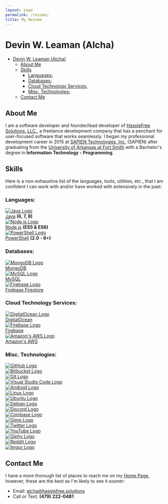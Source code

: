 ```yaml
---
layout: page
permalink: /resume/
title: My Resume
---
```


# Devin W. Leaman (Alcha)

- [Devin W. Leaman (Alcha)](#devin-w-leaman-alcha)
  - [About Me](#about-me)
  - [Skills](#skills)
    - [Languages:](#languages)
    - [Databases:](#databases)
    - [Cloud Technology Services:](#cloud-technology-services)
    - [Misc. Technologies:](#misc-technologies)
  - [Contact Me](#contact-me)

## About Me

I am a software developer and founder/lead developer of [HassleFree Solutions, LLC.][01], a freelance development company that has a penchant for user-focused software that works seamlessly. I began my professional development career in 2015 at [SAPIEN Technologies, Inc.][02] (SAPIEN) after graduating from the [University of Arkansas at Fort Smith][00] with a Bachelor's degree in **Information Technology - Programming**.

## Skills

Here is a non-exhaustive list of the languages, tools, utilities, etc., that I am confident I can work with and/or have worked with extensively in the past:

### Languages:

<div class="skillContainer">
  <div class="skill">
    <a href="https://openjdk.java.net/" target="_blank">
      <img alt="Java Logo" src="/assets/img/java.svg" />
    </a>
    <div class="skillName">
      <a href="https://openjdk.java.net/" target="_blank">Java</a> <b>(6, 7, 8)</b>
    </div>
  </div>

  <div class="skill">
    <a href="https://nodejs.org/en/" target="_blank">
      <img alt="Node.js Logo" src="/assets/img/nodejs.svg" />
    </a>
    <div class="skillName">
      <a href="https://nodejs.org/en/" target="_blank">Node.js</a> <b>(ES5 & ES6)</b>
    </div>
  </div>

  <div class="skill">
    <a href="https://github.com/PowerShell/PowerShell" target="_blank">
      <img alt="PowerShell Logo" src="/assets/img/powershell.svg" />
    </a>
    <div class="skillName">
      <a href="https://github.com/PowerShell/PowerShell" target="_blank">PowerShell</a> <b>(2.0 - 6+)</b>
    </div>
  </div>
</div>

### Databases:

<div class="skillContainer">
  <div class="skill">
    <a href="https://www.mongodb.com/" target="_blank">
      <img alt="MongoDB Logo" src="/assets/img/mongodb.svg" />
    </a>
    <div class="skillName">
      <a href="https://www.mongodb.com/" target="_blank">MongoDB</a>
    </div>
  </div>

  <div class="skill">
    <a href="https://www.mysql.com/" target="_blank">
      <img alt="MySQL Logo" src="/assets/img/mysql.svg" />
    </a>
    <div class="skillName">
      <a href="https://www.mysql.com/" target="_blank">MySQL</a>
    </div>
  </div>

  <div class="skill">
    <a href="https://firebase.google.com/docs/firestore/" target="_blank">
      <img alt="Firebase Logo" src="/assets/img/firebase.svg" />
    </a>
    <div class="skillName">
      <a href="https://firebase.google.com/docs/firestore/" target="_blank">Firebase Firestore</a>
    </div>
  </div>
</div>

### Cloud Technology Services:

<div class="skillContainer">
  <div class="skill">
    <a href="https://www.digitalocean.com/" target="_blank">
      <img alt="DigitalOcean Logo" src="/assets/img/digitalocean.svg" />
    </a>
    <div class="skillName">
      <a href="https://www.digitalocean.com/" target="_blank">DigitalOcean</a>
    </div>
  </div>

  <div class="skill">
    <a href="https://firebase.google.com/" target="_blank">
      <img alt="Firebase Logo" src="/assets/img/firebase.svg" />
    </a>
    <div class="skillName">
      <a href="https://firebase.google.com/" target="_blank">Firebase</a>
    </div>
  </div>

  <div class="skill">
    <a href="https://aws.amazon.com/" target="_blank">
      <img alt="Amazon's AWS Logo" src="/assets/img/aws.svg" />
    </a>
    <div class="skillName">
      <a href="https://aws.amazon.com/" target="_blank">Amazon's AWS</a>
    </div>
  </div>
</div>

### Misc. Technologies:

<div class="skillContainer">
  <div class="miscSkill">
    <a href="https://github.com/Alcha" target="_blank">
      <img alt="GitHub Logo" src="/assets/img/github.svg" />
    </a>
  </div>
  
  <div class="miscSkill">
    <a href="https://bitbucket.org/4lch4/" target="_blank">
      <img alt="Bitbucket Logo" src="/assets/img/bitbucket.svg" />
    </a>
  </div>
  
  <div class="miscSkill">
    <a href="https://git-scm.com/" target="_blank">
      <img alt="Git Logo" src="/assets/img/git.svg" />
    </a>
  </div>

  <div class="miscSkill">
    <a href="https://code.visualstudio.com/docs/extensions/overview" target="_blank">
      <img alt="Visual Studio Code Logo" src="/assets/img/vscode.svg" />
    </a>
  </div>
</div>

<div class="skillContainer">
  <div class="miscSkill">
    <a href="https://developer.android.com/" target="_blank">
      <img alt="Android Logo" src="/assets/img/android.svg" />
    </a>
  </div>

  <div class="miscSkill">
    <a href="https://www.linux.org/" target="_blank">
      <img alt="Linux Logo" src="/assets/img/linux.svg" />
    </a>
  </div>

  <div class="miscSkill">
    <a href="https://www.ubuntu.com/" target="_blank">
      <img alt="Ubuntu Logo" src="/assets/img/ubuntu.svg" />
    </a>
  </div>

  <div class="miscSkill">
    <a href="https://www.debian.org/" target="_blank">
      <img alt="Debian Logo" src="/assets/img/debian.svg" />
    </a>
  </div>
</div>

<div class="skillContainer">
  <div class="miscSkill">
    <a href="https://discordapp.com/developers/docs/intro" target="_blank">
      <img alt="Discord Logo" src="/assets/img/discord.svg" />
    </a>
  </div>
  
  <div class="miscSkill">
    <a href="https://developers.coinbase.com/" target="_blank">
      <img alt="Coinbase Logo" src="/assets/img/coinbase.png" />
    </a>
  </div>

  <div class="miscSkill">
    <a href="https://www.gimp.org/" target="_blank">
      <img alt="Gimp Logo" src="/assets/img/gimp.svg" />
    </a>
  </div>

  <div class="miscSkill">
    <a href="https://developer.twitter.com/" target="_blank">
      <img alt="Twitter Logo" src="/assets/img/twitter.svg" />
    </a>
  </div>
</div>

<div class="skillContainer">
  <div class="miscSkill">
    <a href="https://developers.google.com/youtube/" target="_blank">
      <img alt="YouTube Logo" src="/assets/img/youtube.svg" />
    </a>
  </div>

  <div class="miscSkill">
    <a href="https://developers.giphy.com/" target="_blank">
      <img alt="Giphy Logo" src="/assets/img/giphy.svg" />
    </a>
  </div>

  <div class="miscSkill">
    <a href="https://www.reddit.com/dev/api/" target="_blank">
      <img alt="Reddit Logo" src="/assets/img/reddit.svg" />
    </a>
  </div>

  <div class="miscSkill">
    <a href="https://apidocs.imgur.com/" target="_blank">
      <img alt="Imgur Logo" src="/assets/img/imgur.svg" />
    </a>
  </div>
</div>

## Contact Me

I have a more thorough list of places to reach me on my [Home Page][14], however, these are the best as I'm likely to see it sooner:

- Email: [alcha@hasslefree.solutions][16]
- Call or Text: **(479) 222-0481**

[00]: https://uafs.edu/
[01]: https://hasslefree.solutions
[02]: https://www.sapien.com
[03]: https://developer.twitter.com/
[04]: https://developers.google.com/youtube/
[05]: https://apidocs.imgur.com/
[06]: https://developers.giphy.com/
[07]: https://www.reddit.com/dev/api/
[08]: https://firebase.google.com/
[09]: https://aws.amazon.com/
[10]: https://www.digitalocean.com/
[11]: https://firebase.google.com/docs/firestore/
[12]: https://www.mysql.com/
[13]: https://www.mongodb.com/
[14]: /index
[15]: mailto:dleaman212@gmail.com
[16]: mailto:alcha@hasslefree.solutions
[17]: https://openjdk.java.net/
[18]: https://nodejs.org/en/
[19]: https://github.com/PowerShell/PowerShell
[20]: https://github.com/HF-Solutions/Tron
[21]: https://play.google.com/store/apps/details?id=com.sapien.ipowershellandroid
[22]: https://github.com/discordjs/Commando
[23]: https://github.com/discordjs/discord.js/
[24]: https://github.com/Unitech/pm2
[25]: https://github.com/Automattic/node-canvas
[26]: https://github.com/Automattic/mongoose
[27]: https://github.com/RIAEvangelist/node-ipc
[28]: https://www.nsoftware.com/ipworks/ssh/

